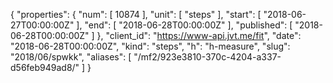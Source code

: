 {
  "properties": {
    "num": [
      10874
    ],
    "unit": [
      "steps"
    ],
    "start": [
      "2018-06-27T00:00:00Z"
    ],
    "end": [
      "2018-06-28T00:00:00Z"
    ],
    "published": [
      "2018-06-28T00:00:00Z"
    ]
  },
  "client_id": "https://www-api.jvt.me/fit",
  "date": "2018-06-28T00:00:00Z",
  "kind": "steps",
  "h": "h-measure",
  "slug": "2018/06/spwkk",
  "aliases": [
    "/mf2/923e3810-370c-4204-a337-d56feb949ad8/"
  ]
}
